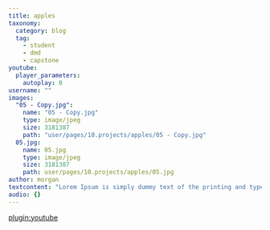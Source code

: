 ```yaml
---
title: apples
taxonomy:
  category: blog
  tag:
    - student
    - dmd
    - capstone
youtube:
  player_parameters:
    autoplay: 0
username: ""
images:
  "05 - Copy.jpg":
    name: "05 - Copy.jpg"
    type: image/jpeg
    size: 3181387
    path: "user/pages/10.projects/apples/05 - Copy.jpg"
  05.jpg:
    name: 05.jpg
    type: image/jpeg
    size: 3181387
    path: user/pages/10.projects/apples/05.jpg
author: morgan
textcontent: "Lorem Ipsum is simply dummy text of the printing and typesetting industry. Lorem Ipsum has been the industry's standard dummy text ever since the 1500s, when an unknown printer took a galley of type and scrambled it to make a type specimen book. It has survived not only five centuries, but also the leap into electronic typesetting, remaining essentially unchanged. It was popularised in the 1960s with the release of Letraset sheets containing Lorem Ipsum passages, and more recently with desktop publishing software like Aldus PageMaker including versions of Lorem Ipsum"
audio: {}
---
```


[plugin:youtube](https://www.youtube.com/watch?v=BK8guP9ov2U)
